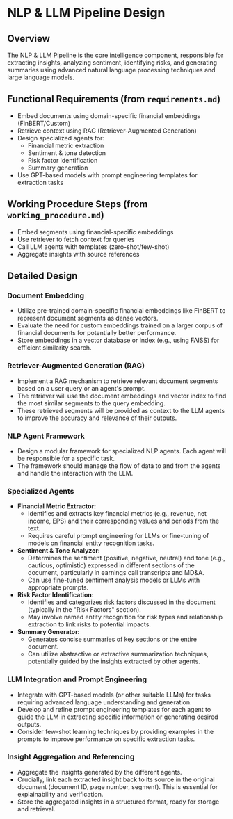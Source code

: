 # NLP & LLM Pipeline Design

## Overview

The NLP & LLM Pipeline is the core intelligence component, responsible for extracting insights, analyzing sentiment, identifying risks, and generating summaries using advanced natural language processing techniques and large language models.

## Functional Requirements (from `requirements.md`)

*   Embed documents using domain-specific financial embeddings (FinBERT/Custom)
*   Retrieve context using RAG (Retriever-Augmented Generation)
*   Design specialized agents for:
    *   Financial metric extraction
    *   Sentiment & tone detection
    *   Risk factor identification
    *   Summary generation
*   Use GPT-based models with prompt engineering templates for extraction tasks

## Working Procedure Steps (from `working_procedure.md`)

*   Embed segments using financial-specific embeddings
*   Use retriever to fetch context for queries
*   Call LLM agents with templates (zero-shot/few-shot)
*   Aggregate insights with source references

## Detailed Design

### Document Embedding

*   Utilize pre-trained domain-specific financial embeddings like FinBERT to represent document segments as dense vectors.
*   Evaluate the need for custom embeddings trained on a larger corpus of financial documents for potentially better performance.
*   Store embeddings in a vector database or index (e.g., using FAISS) for efficient similarity search.

### Retriever-Augmented Generation (RAG)

*   Implement a RAG mechanism to retrieve relevant document segments based on a user query or an agent's prompt.
*   The retriever will use the document embeddings and vector index to find the most similar segments to the query embedding.
*   These retrieved segments will be provided as context to the LLM agents to improve the accuracy and relevance of their outputs.

### NLP Agent Framework

*   Design a modular framework for specialized NLP agents. Each agent will be responsible for a specific task.
*   The framework should manage the flow of data to and from the agents and handle the interaction with the LLM.

### Specialized Agents

*   **Financial Metric Extractor:**
    *   Identifies and extracts key financial metrics (e.g., revenue, net income, EPS) and their corresponding values and periods from the text.
    *   Requires careful prompt engineering for LLMs or fine-tuning of models on financial entity recognition tasks.
*   **Sentiment & Tone Analyzer:**
    *   Determines the sentiment (positive, negative, neutral) and tone (e.g., cautious, optimistic) expressed in different sections of the document, particularly in earnings call transcripts and MD&A.
    *   Can use fine-tuned sentiment analysis models or LLMs with appropriate prompts.
*   **Risk Factor Identification:**
    *   Identifies and categorizes risk factors discussed in the document (typically in the "Risk Factors" section).
    *   May involve named entity recognition for risk types and relationship extraction to link risks to potential impacts.
*   **Summary Generator:**
    *   Generates concise summaries of key sections or the entire document.
    *   Can utilize abstractive or extractive summarization techniques, potentially guided by the insights extracted by other agents.

### LLM Integration and Prompt Engineering

*   Integrate with GPT-based models (or other suitable LLMs) for tasks requiring advanced language understanding and generation.
*   Develop and refine prompt engineering templates for each agent to guide the LLM in extracting specific information or generating desired outputs.
*   Consider few-shot learning techniques by providing examples in the prompts to improve performance on specific extraction tasks.

### Insight Aggregation and Referencing

*   Aggregate the insights generated by the different agents.
*   Crucially, link each extracted insight back to its source in the original document (document ID, page number, segment). This is essential for explainability and verification.
*   Store the aggregated insights in a structured format, ready for storage and retrieval.
